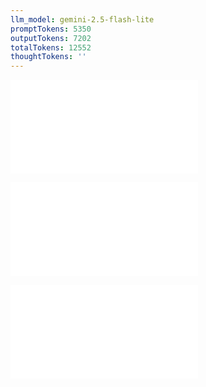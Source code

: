 ```yaml
---
llm_model: gemini-2.5-flash-lite
promptTokens: 5350
outputTokens: 7202
totalTokens: 12552
thoughtTokens: ''
---
```


![@](steps/file.1adbc97c.md)

![@](steps/_.f3d950a0.md)

![@](steps/response.ea49377b.md)